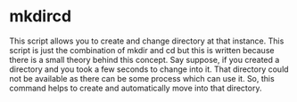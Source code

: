 # mkdircd
This script allows you to create and change directory at that instance.
This script is just the combination of mkdir and cd but this is written because there is a small theory behind this concept.
Say suppose, if you created a directory and you took a few seconds to change into it. That directory could not be available as there can be some process which can use it. 
So, this command helps to create and automatically move into that directory.

